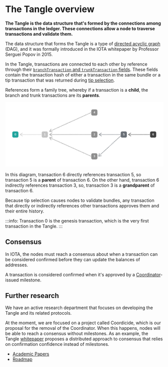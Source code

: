 # The Tangle overview

**The Tangle is the data structure that's formed by the connections among transactions in the ledger. These connections allow a node to traverse transactions and validate them.**

The data structure that forms the Tangle is a type of [directed acyclic graph](https://en.wikipedia.org/wiki/Directed_acyclic_graph) (DAG), and it was formally introduced in the IOTA whitepaper by Professor Serguei Popov in 2015.

In the Tangle, transactions are connected to each other by reference through their [`branchTransaction` and `trunkTransaction` fields](root://iota-basics/0.1/references/structure-of-a-transaction.md). These fields contain the transaction hash of either a transaction in the same bundle or a tip transaction that was returned during [tip selection](../concepts/tip-selection.md).

References form a family tree, whereby if a transaction is a **child**, the branch and trunk transactions are its **parents**.

![A directed acyclic graph](../images/dag.png)

In this diagram, transaction 6 directly references transaction 5, so transaction 5 is a **parent** of transaction 6. On the other hand, transaction 6 indirectly references transaction 3, so, transaction 3 is a **grandparent** of transaction 6.

Because tip selection causes nodes to validate bundles, any transaction that directly or indirectly references other transactions approves them and their entire history.

:::info:
Transaction 0 is the genesis transaction, which is the very first transaction in the Tangle.
:::

## Consensus

In IOTA, the nodes must reach a consensus about when a transaction can be considered confirmed before they can update the balances of addresses.

A transaction is considered confirmed when it's approved by a [Coordinator](../concepts/the-coordinator.md)-issued milestone.

## Further research

We have an active research department that focuses on developing the Tangle and its related protocols.

At the moment, we are focused on a project called Coordicide, which is our proposal for the removal of the Coordinator. When this happens, nodes will be able to reach a consensus without milestones. As an example, the Tangle [whitepaper](https://iota.org/IOTA_Whitepaper.pdf) proposes a distributed approach to consensus that relies on confirmation confidence instead of milestones.

* [Academic Papers](https://www.iota.org/research/academic-papers)
* [Roadmap](https://www.iota.org/research/roadmap)
